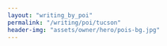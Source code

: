 ```yaml
---
layout: "writing_by_poi"
permalink: "/writing/poi/tucson"
header-img: "assets/owner/hero/pois-bg.jpg"
---
```


